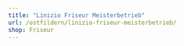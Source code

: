 ```yaml
---
title: "Linizio Friseur Meisterbetrieb"
url: /ostfildern/linizio-friseur-meisterbetrieb/
shop: Friseur
---
```

